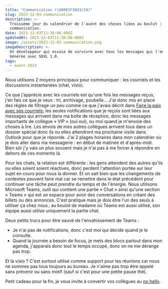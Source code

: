 ```yaml
---
title: "Communication (\U0001F3843/24)"
slug: 2023-12-03-communication
description: >-
  Troisième jour du calendrier de l'avent des choses liées au boulot : la
  communication.
date: 2023-12-03T11:36:00.000Z
updatedAt: 2023-12-03T11:36:00.000Z
image: /assets/2023-12-03-communication.png
imageDescription: >-
  Un développeur qui essaie de survivre avec tous les messages qui l'entourent.
  Générée avec SDXL 1.0.
tags:
  - avent-2023
---
```


Nous utilisons 2 moyens principaux pour communiquer : les courriels et les discussions instantanées (chat, visio).

Ce que j'apprécie avec les courriels est qu'une fois les messages reçus, j'en fais ce que je veux : tri, archivage, poubelle… J'ai donc mis en place des règles de filtrage un peu comme ce que j'avais décrit dans [Faire la paix avec ses courriels](https://sieg.fr/ied/faire-la-paix-avec-ses-courriels); les seules notifications que je reçois sont liées aux messages qui arrivent dans ma boîte de réception, donc les messages importants de collègue « VIP » (oui oui), ou moi quand je m'envoie des choses à lire. Les envois de mes autres collègues arrivent tous dans un dossier spécial donc ils ou elles attendront ma prochaine visite dans Outlook pour que je réponde. J'ai 2 plages horaires dans mon calendrier où je dois aller dans ma messagerie : en début de matinée et d'après-midi. Bien sûr j'y vais un plus souvent mais je n'ai pas à me forcer à répondre en dehors de ces moments là.

Pour les chats, la relation est différente : les gens attendent des autres qu'ils ou elles soient soient réactives, donc perdent l'attention portée sur leur sujet en cours pour nous la donner. Et on sait bien que les changements de contextes peuvent faire mal car se remettre dans le état précédent pour continuer une tâche peut prendre du temps et de l'énergie. Nous utilisons Microsoft Teams, outil qui contient une partie « Chat » ainsi qu'une section « Teams » qui est un espace pour avoir des conversations en créant des billets ou des annonces. C'est pratique mais je dois être l'un des seuls à utiliser ça chez nous ; au boulot de madame où Teams est aussi utilisé, son équipe aussi utilise uniquement la partie chat.

Deux petits trucs pour être sauvé de l'envahissement de Teams :

- Je n'ai pas de notifications, donc c'est moi qui décide quand je le consulte.
- Quand la journée a besoin de focus, je mets des blocs partout dans mon agenda, j'apparais donc tout le temps occupé, donc on ne me dérange pas trop.

Et la visio ? C'est surtout utilisé comme support pour les réunions car nous ne sommes pas tous toujours au bureau. Je n'aime pas trop être appelé sans prévenir ou sans motif (sauf si c'est pour une petite pause thé).

Petit cadeau pour la fin, je vous invite à convertir vos collègues au [no hello](https://nohello.net/fr/).
